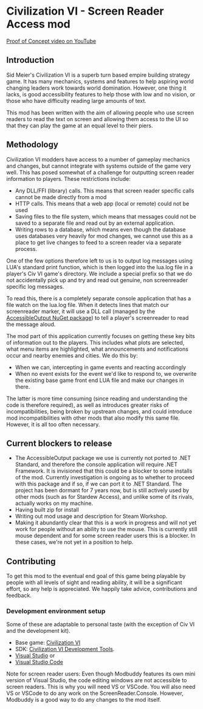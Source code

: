# Civilization VI - Screen Reader Access mod

[Proof of Concept video on YouTube](https://www.youtube.com/watch?v=asmt26CQf8Q)

## Introduction

Sid Meier's Civilization VI is a superb turn based empire building strategy game. It has many mechanics, systems and features to help aspiring world changing leaders work towards world domination. However, one thing it lacks, is good accessibility features to help those with low and no vision, or those who have difficulty reading large amounts of text.

This mod has been written with the aim of allowing people who use screen readers to read the text on screen and allowing them access to the UI so that they can play the game at an equal level to their piers.

## Methodology

Civilization VI modders have access to a number of gameplay mechanics and changes, but cannot integrate with systems outside of the game very well. This has posed somewhat of a challenge for outputting screen reader information to players. These restrictions include:

* Any DLL/FFI (library) calls. This means that screen reader specific calls cannot be made directly from a mod
* HTTP calls. This means that a web app (local or remote) could not be used
* Saving files to the file system, which means that messages could not be saved to a separate file and read out by an external application.
* Writing rows to a database, which means even though the database uses databases very heavily for mod changes, we cannot use this as a place to get live changes to feed to a screen reader via a separate process.

One of the few options therefore left to us is to output log messages using LUA's standard print function, which is then logged into the lua.log file in a player's Civ VI game's directory. We include a special prefix so that we do not accidentally pick up and try and read out genuine, non screenreader specific log messages.

To read this, there is a completely separate console application that has a file watch on the lua.log file. When it detects lines that match our screenreader marker, it will use a DLL call (managed by the [AccessibleOutput NuGet package](github.com/saqibS/accessibleOutput)) to tell a player's screenreader to read the message aloud.

The mod part of this application currently focuses on getting these key bits of information out to the players. This includes what plots are selected, what menu items are highlighted, what announcements and notifications occur and nearby enemies and cities. We do this by:

* When we can, intercepting in game events and reacting accordingly
* When no event exists for the event we'd like to respond to, we overwrite the existing base game front end LUA file and make our changes in there.

The latter is more time consuming (since reading and understanding the code is therefore required), as well as introduces greater risks of incompatibilities, being broken by upstream changes, and could introduce mod incompatibilities with other mods that also modify this same file. However, it is all too often necessary.

## Current blockers to release

* The AccessibleOutput package we use is currently not ported to .NET Standard, and therefore the console application will require .NET Framework. It is invisioned that this could be a blocker to some installs of the mod. Currently investigation is ongoing as to whether to proceed with this package and if so, if we can port it to .NET Standard. The project has been dormant for 7 years now, but is still actively used by other mods (such as for Stardew Access), and unlike some of its rivals, actually works on my machine.
* Having built zip for install
* Writing out mod usage and description for Steam Workshop.
* Making it abundantly clear that this is a work in progress and will not yet work for people without an ability to use the mouse. This is currently still mouse dependent and for some screen reader users this is a blocker. In these cases, we're not yet in a position to help.

## Contributing

To get this mod to the eventual end goal of this game being playable by people with all levels of sight and reading ability, it will be a significant effort, so any help is appreciated. We happily take advice, contributions and feedback.

### Development environment setup

Some of these are adaptable to personal taste (with the exception of Civ VI and the development kit).

* Base game: [Civilization VI](https://store.steampowered.com/app/289070/Sid_Meiers_Civilization_VI/)
* SDK: [Civilization VI Development Tools](https://steamdb.info/app/404350/).
* [Visual Studio](https://visualstudio.microsoft.com/) or
* [Visual Studio Code](https://code.visualstudio.com/)

Note for screen reader users: Even though Modbuddy features its own mini version of Visual Studio, the code editing windows are not accessible to screen readers. This is why you will need VS or VSCode. You will also need VS or VSCode to do any work on the ScreenReader.Console. However, Modbuddy is a good way to do any changes to the mod itself.

